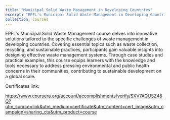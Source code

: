 ```yaml
---
title: "Municipal Solid Waste Management in Developing Countries"
excerpt: "EPFL's Municipal Solid Waste Management in Developing Countries: Solutions for sustainable waste management. <br/><img src='/images/Waste.png'>"
collection: Courses
---
```



EPFL's Municipal Solid Waste Management course delves into innovative solutions tailored to the specific challenges of waste management in developing countries. Covering essential topics such as waste collection, recycling, and sustainable practices, participants gain valuable insights into designing effective waste management systems. Through case studies and practical examples, this course equips learners with the knowledge and tools necessary to address pressing environmental and public health concerns in their communities, contributing to sustainable development on a global scale.

Certificates link:

https://www.coursera.org/account/accomplishments/verify/SXV7AQUSZ48Q?utm_source=link&utm_medium=certificate&utm_content=cert_image&utm_campaign=sharing_cta&utm_product=course
